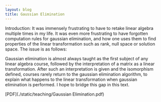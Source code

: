 ```yaml
---
layout: blog
title: Gaussian Elimination
---
```

Introduction: It was immensely frustrating to have to retake linear algebra multiple times in my life. It was even more frustrating to have forgotten computation rules for gaussian elimination, and how one uses them to find properties of the linear transformation such as rank, null space or solution space. The issue is as follows:

Gaussian elimination is almost always taught as the first subject of any linear algebra course, followed by the interpretation of a matrix as a linear transformation. After such an interpretation is given and the isomorphism defined, courses rarely return to the gaussian elimination algorithm, to explain what happens to the linear transformation when gaussian elimination is performed. I hope to bridge this gap in this text.

[PDF](./static/teaching/Gaussian Elimination.pdf)
